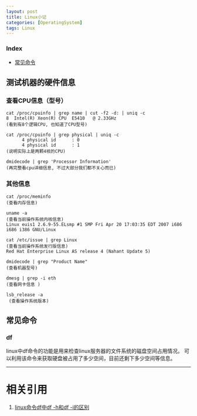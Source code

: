 ```yaml
---
layout: post
title: Linux小记
categories: [OperatingSystem]
tags: Linux
---
```


### Index
<!-- TOC -->
- [常见命令](#常见命令)
<!-- /TOC -->

## 测试机器的硬件信息

### 查看CPU信息（型号）
```
cat /proc/cpuinfo | grep name | cut -f2 -d: | uniq -c
8  Intel(R) Xeon(R) CPU  E5410   @ 2.33GHz 
(看到有8个逻辑CPU, 也知道了CPU型号) 

cat /proc/cpuinfo | grep physical | uniq -c 
      4 physical id      : 0 
      4 physical id      : 1 
(说明实际上是两颗4核的CPU) 

dmidecode | grep 'Processor Information' 
(再完整看cpu详细信息, 不过大部分我们都不关心而已)
```

### 其他信息
```
cat /proc/meminfo 
(查看内存信息)

uname -a 
(查看当前操作系统内核信息) 
Linux euis1 2.6.9-55.ELsmp #1 SMP Fri Apr 20 17:03:35 EDT 2007 i686 i686 i386 GNU/Linux 

cat /etc/issue | grep Linux 
(查看当前操作系统发行版信息) 
Red Hat Enterprise Linux AS release 4 (Nahant Update 5) 

dmidecode | grep "Product Name" 
(查看机器型号)

dmesg | grep -i eth 
(查看网卡信息 )

lsb_release -a
 (查看操作系统版本)
```


## 常见命令

### df 
linux中df命令的功能是用来检查linux服务器的文件系统的磁盘空间占用情况。
可以利用该命令来获取硬盘被占用了多少空间，目前还剩下多少空间等信息。




---
# 相关引用
1. [linux命令df中df -h和df -i的区别](https://www.cnblogs.com/jxhd1/p/6700300.html)